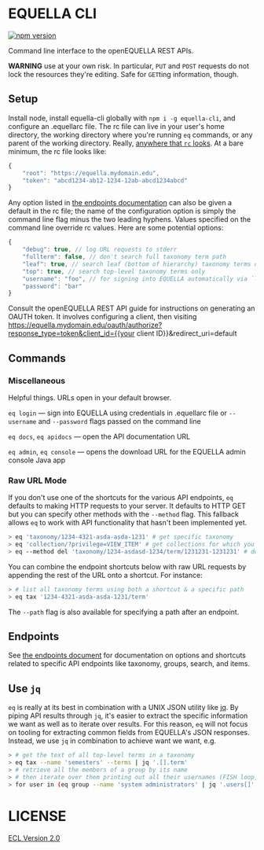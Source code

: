 # EQUELLA CLI

[![npm version](https://badge.fury.io/js/equella-cli.svg)](https://badge.fury.io/js/equella-cli)

Command line interface to the openEQUELLA REST APIs.

**WARNING** use at your own risk. In particular, `PUT` and `POST` requests do not lock the resources they're editing. Safe for `GET`ting information, though.

## Setup

Install node, install equella-cli globally with `npm i -g equella-cli`, and configure an .equellarc file. The rc file can live in your user's home directory, the working directory where you're running `eq` commands, or any parent of the working directory. Really, [anywhere that `rc` looks](https://github.com/dominictarr/rc#standards). At a bare minimum, the rc file looks like:

```js
{
    "root": "https://equella.mydomain.edu",
    "token": "abcd1234-ab12-1234-12ab-abcd1234abcd"
}
```

Any option listed in [the endpoints documentation](endpoints.md) can also be given a default in the rc file; the name of the configuration option is simply the command line flag minus the two leading hyphens. Values specified on the command line override rc values. Here are some potential options:

```js
{
    "debug": true, // log URL requests to stderr
    "fullterm": false, // don't search full taxonomy term path
    "leaf": true, // search leaf (bottom of hierarchy) taxonomy terms only
    "top": true, // search top-level taxonomy terms only
    "username": "foo", // for signing into EQUELLA automatically via `login` command
    "password": "bar"
}
```

Consult the openEQUELLA REST API guide for instructions on generating an OAUTH token. It involves configuring a client, then visiting https://equella.mydomain.edu/oauth/authorize?response_type=token&client_id={{your client ID}}&redirect_uri=default

## Commands

### Miscellaneous

Helpful things. URLs open in your default browser.

`eq login` — sign into EQUELLA using credentials in .equellarc file or `--username` and `--password` flags passed on the command line

`eq docs`, `eq apidocs` — open the API documentation URL

`eq admin`, `eq console` — opens the download URL for the EQUELLA admin console Java app

### Raw URL Mode

If you don't use one of the shortcuts for the various API endpoints, `eq` defaults to making HTTP requests to your server. It defaults to HTTP GET but you can specify other methods with the `--method` flag. This fallback allows `eq` to work with API functionality that hasn't been implemented yet.

```sh
> eq 'taxonomy/1234-4321-asda-asda-1231' # get specific taxonomy
> eq 'collection/?privilege=VIEW_ITEM' # get collections for which you have VIEW_ITEM privilege
> eq --method del 'taxonomy/1234-asdasd-1234/term/1231231-1231231' # delete a term
```

You can combine the endpoint shortcuts below with raw URL requests by appending the rest of the URL onto a shortcut. For instance:

```sh
> # list all taxonomy terms using both a shortcut & a specific path
> eq tax '1234-4321-asda-asda-1231/term'
```

The `--path` flag is also available for specifying a path after an endpoint.

## Endpoints

See [the endpoints document](endpoints.md) for documentation on options and shortcuts related to specific API endpoints like taxonomy, groups, search, and items.

## Use `jq`

`eq` is really at its best in combination with a UNIX JSON utility like [jq](https://stedolan.github.io/jq/). By piping API results through `jq`, it's easier to extract the specific information we want as well as to iterate over results. For this reason, `eq` will not focus on tooling for extracting common fields from EQUELLA's JSON responses. Instead, we use `jq` in combination to achieve want we want, e.g.

```sh
> # get the text of all top-level terms in a taxonomy
> eq tax --name 'semesters' --terms | jq '.[].term'
> # retrieve all the members of a group by its name
> # then iterate over them printing out all their usernames (FISH loop, not BASH)
> for user in (eq group --name 'system administrators' | jq '.users[]' | tr -d '"'); eq user $user | jq '.username'; end
```

# LICENSE

[ECL Version 2.0](https://opensource.org/licenses/ECL-2.0)
